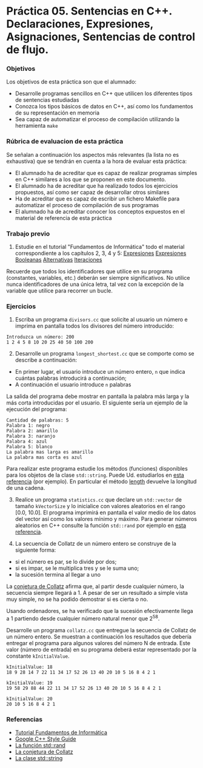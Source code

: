 # Práctica 05. Sentencias en C++. Declaraciones, Expresiones, Asignaciones, Sentencias de control de flujo. 

### Objetivos
Los objetivos de esta práctica son que el alumnado:

* Desarrolle programas sencillos en C++ que utilicen los diferentes tipos de sentencias estudiadas
* Conozca los tipos básicos de datos en C++, así como los fundamentos de su representación en memoria
* Sea capaz de automatizar el proceso de compilación utilizando la herramienta `make`

### Rúbrica de evaluacion de esta práctica
Se señalan a continuación los aspectos más relevantes (la lista no es exhaustiva)
que se tendrán en cuenta a la hora de evaluar esta práctica:
* El alumnado ha de acreditar que es capaz de realizar programas simples en C++ similares a los que se
  proponen en este documento.
* El alumnado ha de acreditar que ha realizado todos los ejercicios propuestos, así como ser capaz de
  desarrollar otros similares
* Ha de acreditar que es capaz de escribir un fichero Makefile para automatizar el proceso de compilación de
  sus programas
* El alumnado ha de acreditar conocer los conceptos expuestos en el material de referencia de esta práctica

### Trabajo previo
1. Estudie en el tutorial "Fundamentos de Informática" todo el material correspondiente a los capítulos 2, 3,
4 y 5:
[Expresiones](http://www.minidosis.org/#/temas/Cpp.Expresiones)
[Expresiones Booleanas](http://www.minidosis.org/#/temas/Cpp.ExpresionesBooleanas)
[Alternativas](http://www.minidosis.org/#/temas/Cpp.Alternativas)
[Iteraciones](http://www.minidosis.org/#/temas/Cpp.Iteraciones)

Recuerde que todos los identificadores que utilice en su programa (constantes, variables, etc.) deberán ser
siempre significativos. No utilice nunca identificadores de una única letra, tal vez con la excepción de la
variable que utilice para recorrer un bucle.

### Ejercicios 
1. Escriba un programa `divisors.cc` que solicite al usuario un número e imprima en pantalla todos los
divisores del número introducido:
```
Introduzca un número: 200
1 2 4 5 8 10 20 25 40 50 100 200
```

2. Desarrolle un programa `longest_shortest.cc` que se comporte como se describe a continuación:

* En primer lugar, el usuario introduce un número entero, `n` que indica cuántas palabras introducirá a continuación;
* A continuación el usuario introduce `n` palabras

La salida del programa debe mostrar en pantalla la palabra más larga y la más corta introducidas por el usuario.
El siguiente sería un ejemplo de la ejecución del programa:

```
Cantidad de palabras: 5
Palabra 1: negro
Palabra 2: amarillo
Palabra 3: naranjo
Palabra 4: azul
Palabra 5: blanco
La palabra mas larga es amarillo
La palabra mas corta es azul
```
Para realizar este programa estudie los métodos (funciones) disponibles para los objetos de la clase
`std::string`.
Puede Ud. estudiarlos en [esta referencia](http://www.cplusplus.com/reference/string/string/) (por ejemplo).
En particular el método [length](http://www.cplusplus.com/reference/string/string/length/) devuelve la longitud de una cadena.

3. Realice un programa `statistics.cc` que declare un `std::vector` de tamaño `kVectorSize` y lo inicialice
con valores aleatorios en el rango [0.0, 10.0]. 
El programa imprimirá en pantalla el valor medio de los datos del vector así como los valores mínimo y máximo.
Para generar números aleatorios en C++ consulte la función `std::rand` por ejemplo en 
[esta referencia](https://en.cppreference.com/w/cpp/numeric/random/rand).

4. La secuencia de Collatz de un número entero se construye de la siguiente forma:
* si el número es par, se lo divide por dos;
* si es impar, se le multiplica tres y se le suma uno;
* la sucesión termina al llegar a uno

La [conjetura de Collatz](https://es.wikipedia.org/wiki/Conjetura_de_Collatz) 
afirma que, al partir desde cualquier número, la secuencia siempre llegará a 1. 
A pesar de ser un resultado a simple vista muy simple, no se ha podido demostrar si es cierta o no.

Usando ordenadores, se ha verificado que la sucesión efectivamente llega a 1 partiendo desde cualquier número natural menor que 2<sup>58</sup>.

Desarrolle un programa `collatz.cc` que entregue la secuencia de Collatz de un número entero.
Se muestran a continuación los resultados que debería entregar el programa para algunos valores del número N
de entrada.
Este valor (número de entrada) en su programa deberá estar representado por la constante `kInitialValue`.

```
kInitialValue: 18
18 9 28 14 7 22 11 34 17 52 26 13 40 20 10 5 16 8 4 2 1
```
```
kInitialValue: 19
19 58 29 88 44 22 11 34 17 52 26 13 40 20 10 5 16 8 4 2 1
```
```
kInitialValue: 20
20 10 5 16 8 4 2 1
```

### Referencias
* [Tutorial Fundamentos de Informática](http://www.minidosis.org/#/cursos/FI)
* [Google C++ Style Guide](https://google.github.io/styleguide/cppguide.html)
* [La función std::rand](https://en.cppreference.com/w/cpp/numeric/random/rand)
* [La conjetura de Collatz](https://es.wikipedia.org/wiki/Conjetura_de_Collatz) 
* [La clase std::string](http://www.cplusplus.com/reference/string/string/)

